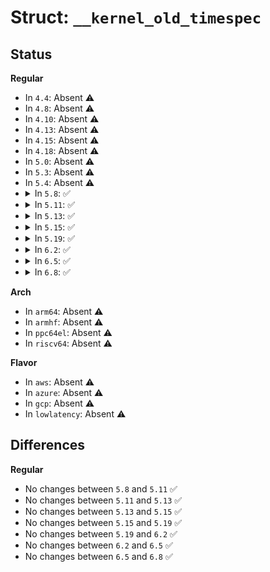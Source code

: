 # Struct: <code>__kernel_old_timespec</code>

## Status
<b>Regular</b>
<ul>
<li>
In <code>4.4</code>: Absent ⚠️
</li>
<li>
In <code>4.8</code>: Absent ⚠️
</li>
<li>
In <code>4.10</code>: Absent ⚠️
</li>
<li>
In <code>4.13</code>: Absent ⚠️
</li>
<li>
In <code>4.15</code>: Absent ⚠️
</li>
<li>
In <code>4.18</code>: Absent ⚠️
</li>
<li>
In <code>5.0</code>: Absent ⚠️
</li>
<li>
In <code>5.3</code>: Absent ⚠️
</li>
<li>
In <code>5.4</code>: Absent ⚠️
</li>
<li>
<details>
<summary>In <code>5.8</code>: ✅</summary>

```c
struct __kernel_old_timespec {
    __kernel_old_time_t tv_sec;
    long int tv_nsec;
};
```
</details>
</li>
<li>
<details>
<summary>In <code>5.11</code>: ✅</summary>

```c
struct __kernel_old_timespec {
    __kernel_old_time_t tv_sec;
    long int tv_nsec;
};
```
</details>
</li>
<li>
<details>
<summary>In <code>5.13</code>: ✅</summary>

```c
struct __kernel_old_timespec {
    __kernel_old_time_t tv_sec;
    long int tv_nsec;
};
```
</details>
</li>
<li>
<details>
<summary>In <code>5.15</code>: ✅</summary>

```c
struct __kernel_old_timespec {
    __kernel_old_time_t tv_sec;
    long int tv_nsec;
};
```
</details>
</li>
<li>
<details>
<summary>In <code>5.19</code>: ✅</summary>

```c
struct __kernel_old_timespec {
    __kernel_old_time_t tv_sec;
    long int tv_nsec;
};
```
</details>
</li>
<li>
<details>
<summary>In <code>6.2</code>: ✅</summary>

```c
struct __kernel_old_timespec {
    __kernel_old_time_t tv_sec;
    long int tv_nsec;
};
```
</details>
</li>
<li>
<details>
<summary>In <code>6.5</code>: ✅</summary>

```c
struct __kernel_old_timespec {
    __kernel_old_time_t tv_sec;
    long int tv_nsec;
};
```
</details>
</li>
<li>
<details>
<summary>In <code>6.8</code>: ✅</summary>

```c
struct __kernel_old_timespec {
    __kernel_old_time_t tv_sec;
    long int tv_nsec;
};
```
</details>
</li>
</ul>
<b>Arch</b>
<ul>
<li>
In <code>arm64</code>: Absent ⚠️
</li>
<li>
In <code>armhf</code>: Absent ⚠️
</li>
<li>
In <code>ppc64el</code>: Absent ⚠️
</li>
<li>
In <code>riscv64</code>: Absent ⚠️
</li>
</ul>
<b>Flavor</b>
<ul>
<li>
In <code>aws</code>: Absent ⚠️
</li>
<li>
In <code>azure</code>: Absent ⚠️
</li>
<li>
In <code>gcp</code>: Absent ⚠️
</li>
<li>
In <code>lowlatency</code>: Absent ⚠️
</li>
</ul>

## Differences
<b>Regular</b>
<ul>
<li>
No changes between <code>5.8</code> and <code>5.11</code> ✅
</li>
<li>
No changes between <code>5.11</code> and <code>5.13</code> ✅
</li>
<li>
No changes between <code>5.13</code> and <code>5.15</code> ✅
</li>
<li>
No changes between <code>5.15</code> and <code>5.19</code> ✅
</li>
<li>
No changes between <code>5.19</code> and <code>6.2</code> ✅
</li>
<li>
No changes between <code>6.2</code> and <code>6.5</code> ✅
</li>
<li>
No changes between <code>6.5</code> and <code>6.8</code> ✅
</li>
</ul>
